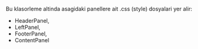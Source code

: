 Bu klasorleme altinda asagidaki panellere ait .css (style) dosyalari yer alir:

- HeaderPanel,
- LeftPanel,
- FooterPanel,
- ContentPanel

